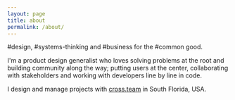 ```yaml
---
layout: page
title: about
permalink: /about/
---
```

#design, #systems-thinking and #business for the #common good.

I'm a product design generalist who loves solving problems at the root and building community along the way; putting users at the center, collaborating with stakeholders and working with developers line by line in code.

I design and manage projects with [cross.team](http://cross.team) in South Florida, USA.
